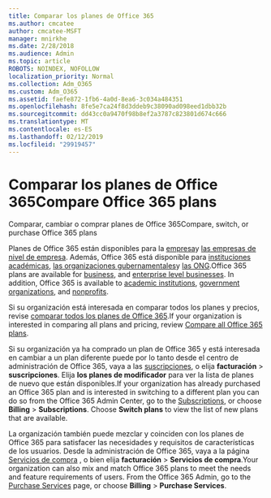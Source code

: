 ```yaml
---
title: Comparar los planes de Office 365
ms.author: cmcatee
author: cmcatee-MSFT
manager: mnirkhe
ms.date: 2/28/2018
ms.audience: Admin
ms.topic: article
ROBOTS: NOINDEX, NOFOLLOW
localization_priority: Normal
ms.collection: Adm_O365
ms.custom: Adm_O365
ms.assetid: faefe872-1fb6-4a0d-8ea6-3c034a484351
ms.openlocfilehash: 8fe5e7ca24f8d3ddeb9c38090ad098eed1dbb32b
ms.sourcegitcommit: dd43cc0a9470f98b8ef2a3787c823801d674c666
ms.translationtype: MT
ms.contentlocale: es-ES
ms.lasthandoff: 02/12/2019
ms.locfileid: "29919457"
---
```

# <a name="compare-office-365-plans"></a><span data-ttu-id="b5056-102">Comparar los planes de Office 365</span><span class="sxs-lookup"><span data-stu-id="b5056-102">Compare Office 365 plans</span></span>

<span data-ttu-id="b5056-103">Comparar, cambiar o comprar planes de Office 365</span><span class="sxs-lookup"><span data-stu-id="b5056-103">Compare, switch, or purchase Office 365 plans</span></span>
  
<span data-ttu-id="b5056-p101">Planes de Office 365 están disponibles para la [empresa](https://products.office.com/compare-all-microsoft-office-products?tab=2)y [las empresas de nivel de empresa](https://products.office.com/business/compare-more-office-365-for-business-plans). Además, Office 365 está disponible para [instituciones académicas](https://products.office.com/academic/compare-office-365-education-plans), [las organizaciones gubernamentales](https://products.office.com/government/compare-office-365-government-plans)y [las ONG](https://products.office.com/nonprofit/office-365-nonprofit-plans-and-pricing?tab=1).</span><span class="sxs-lookup"><span data-stu-id="b5056-p101">Office 365 plans are available for [business](https://products.office.com/compare-all-microsoft-office-products?tab=2), and [enterprise level businesses](https://products.office.com/business/compare-more-office-365-for-business-plans). In addition, Office 365 is available to [academic institutions](https://products.office.com/academic/compare-office-365-education-plans), [government organizations](https://products.office.com/government/compare-office-365-government-plans), and [nonprofits](https://products.office.com/nonprofit/office-365-nonprofit-plans-and-pricing?tab=1).</span></span>
  
<span data-ttu-id="b5056-106">Si su organización está interesada en comparar todos los planes y precios, revise [comparar todos los planes de Office 365](https://products.office.com/business/compare-more-office-365-for-business-plans).</span><span class="sxs-lookup"><span data-stu-id="b5056-106">If your organization is interested in comparing all plans and pricing, review [Compare all Office 365 plans](https://products.office.com/business/compare-more-office-365-for-business-plans).</span></span>
  
<span data-ttu-id="b5056-p102">Si su organización ya ha comprado un plan de Office 365 y está interesada en cambiar a un plan diferente puede por lo tanto desde el centro de administración de Office 365, vaya a las [suscripciones](https://go.microsoft.com/fwlink/p/?linkid=842054), o elija **facturación** \> **suscripciones**. Elija **los planes de modificador** para ver la lista de planes de nuevo que están disponibles.</span><span class="sxs-lookup"><span data-stu-id="b5056-p102">If your organization has already purchased an Office 365 plan and is interested in switching to a different plan you can do so from the Office 365 Admin Center, go to the [Subscriptions](https://go.microsoft.com/fwlink/p/?linkid=842054), or choose **Billing** \> **Subscriptions**. Choose **Switch plans** to view the list of new plans that are available.</span></span> 
  
<span data-ttu-id="b5056-p103">La organización también puede mezclar y coinciden con los planes de Office 365 para satisfacer las necesidades y requisitos de características de los usuarios. Desde la administración de Office 365, vaya a la página [Servicios de compra](https://go.microsoft.com/fwlink/p/?linkid=868433) , o bien elija **facturación** \> **Servicios de compra**.</span><span class="sxs-lookup"><span data-stu-id="b5056-p103">Your organization can also mix and match Office 365 plans to meet the needs and feature requirements of users. From the Office 365 Admin, go to the [Purchase Services](https://go.microsoft.com/fwlink/p/?linkid=868433) page, or choose **Billing** \> **Purchase Services**.</span></span>
  

